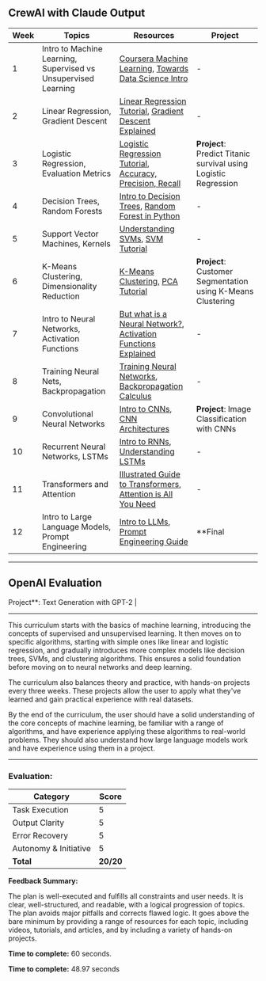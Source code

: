 ## CrewAI with Claude Output

| Week | Topics | Resources | Project |
|------|--------|-----------|---------|
| 1 | Intro to Machine Learning, Supervised vs Unsupervised Learning | [Coursera Machine Learning](https://www.coursera.org/learn/machine-learning), [Towards Data Science Intro](https://towardsdatascience.com/introduction-to-machine-learning-for-beginners-eed6024fdb08) | - |  
| 2 | Linear Regression, Gradient Descent | [Linear Regression Tutorial](https://www.youtube.com/watch?v=nk2CQITm_eo), [Gradient Descent Explained](https://www.youtube.com/watch?v=sDv4f4s2SB8) | - |
| 3 | Logistic Regression, Evaluation Metrics | [Logistic Regression Tutorial](https://www.youtube.com/watch?v=yIYKR4sgzI8), [Accuracy, Precision, Recall](https://towardsdatascience.com/accuracy-precision-recall-or-f1-331fb37c5cb9) | **Project**: Predict Titanic survival using Logistic Regression |
| 4 | Decision Trees, Random Forests | [Intro to Decision Trees](https://www.youtube.com/watch?v=7VeUPuFGJHk), [Random Forest in Python](https://towardsdatascience.com/random-forest-in-python-24d0893d51c0) | - |
| 5 | Support Vector Machines, Kernels | [Understanding SVMs](https://www.youtube.com/watch?v=efR1C6CvhmE), [SVM Tutorial](https://www.youtube.com/watch?v=Y6RRHw9uN9o) | - |
| 6 | K-Means Clustering, Dimensionality Reduction | [K-Means Clustering](https://www.youtube.com/watch?v=4b5d3muPQmA), [PCA Tutorial](https://www.youtube.com/watch?v=FgakZw6K1QQ) | **Project**: Customer Segmentation using K-Means Clustering |
| 7 | Intro to Neural Networks, Activation Functions | [But what is a Neural Network?](https://www.youtube.com/watch?v=aircAruvnKk), [Activation Functions Explained](https://www.youtube.com/watch?v=-7scQpJT7uo) | - |
| 8 | Training Neural Nets, Backpropagation | [Training Neural Networks](https://www.youtube.com/watch?v=tIeHLnjs5U8), [Backpropagation Calculus](https://www.youtube.com/watch?v=tIeHLnjs5U8) | - |
| 9 | Convolutional Neural Networks | [Intro to CNNs](https://www.youtube.com/watch?v=YRhxdVk_sIs), [CNN Architectures](https://www.youtube.com/watch?v=DAOcjicFr1Y) | **Project**: Image Classification with CNNs |
| 10 | Recurrent Neural Networks, LSTMs | [Intro to RNNs](https://www.youtube.com/watch?v=LHXXI4-IEns), [Understanding LSTMs](https://colah.github.io/posts/2015-08-Understanding-LSTMs/) | - |
| 11 | Transformers and Attention | [Illustrated Guide to Transformers](https://jalammar.github.io/illustrated-transformer/), [Attention is All You Need](https://www.youtube.com/watch?v=iDulhoQ2pro) | - |
| 12 | Intro to Large Language Models, Prompt Engineering | [Intro to LLMs](https://www.youtube.com/watch?v=bZQun8Y4L2A), [Prompt Engineering Guide](https://www.youtube.com/watch?v=dOxUroR57xs) | **Final

---

## OpenAI Evaluation

Project**: Text Generation with GPT-2 |

---

This curriculum starts with the basics of machine learning, introducing the concepts of supervised and unsupervised learning. It then moves on to specific algorithms, starting with simple ones like linear and logistic regression, and gradually introduces more complex models like decision trees, SVMs, and clustering algorithms. This ensures a solid foundation before moving on to neural networks and deep learning.

The curriculum also balances theory and practice, with hands-on projects every three weeks. These projects allow the user to apply what they've learned and gain practical experience with real datasets.

By the end of the curriculum, the user should have a solid understanding of the core concepts of machine learning, be familiar with a range of algorithms, and have experience applying these algorithms to real-world problems. They should also understand how large language models work and have experience using them in a project.

---

### Evaluation:

| Category | Score |
|----------|-------|
| Task Execution | 5 |
| Output Clarity | 5 |
| Error Recovery | 5 |
| Autonomy & Initiative | 5 |
| **Total** | **20/20** |

**Feedback Summary:** 

The plan is well-executed and fulfills all constraints and user needs. It is clear, well-structured, and readable, with a logical progression of topics. The plan avoids major pitfalls and corrects flawed logic. It goes above the bare minimum by providing a range of resources for each topic, including videos, tutorials, and articles, and by including a variety of hands-on projects.

**Time to complete:** 60 seconds.

**Time to complete:** 48.97 seconds
